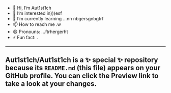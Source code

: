 - 👋 Hi, I’m Aut1st1ch 
- 👀 I’m interested in)))esf
- 🌱 I’m currently learning ...nn nbgersgnbgtrf
- 📫 How to reach me .w
- 😄 Pronouns: ...ftrhergerht
- ⚡ Fun fact: .
---
Aut1st1ch/Aut1st1ch is a ✨ special ✨ repository because its `README.md` (this file) appears on your GitHub profile.
You can click the Preview link to take a look at your changes.
---
